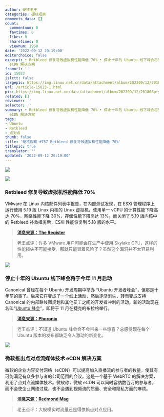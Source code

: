 ```yaml
---
author: 硬核老王
categories: 硬核观察
comments_data: []
count:
  commentnum: 0
  favtimes: 0
  likes: 0
  sharetimes: 0
  viewnum: 1968
date: '2022-09-12 20:19:00'
editorchoice: false
excerpt: • Retbleed 修复导致虚拟机性能降低 70% • 停止十年的 Ubuntu 线下峰会将于今年 11 月启动 • 微软推出点对点流媒体技术
  eCDN 解决方案
fromurl: ''
id: 15023
islctt: false
largepic: https://img.linux.net.cn/data/attachment/album/202209/12/201806pfysyy05zgy9ivbt.jpg
url: /article-15023-1.html
pic: https://img.linux.net.cn/data/attachment/album/202209/12/201806pfysyy05zgy9ivbt.jpg.thumb.jpg
related: []
reviewer: ''
selector: ''
summary: • Retbleed 修复导致虚拟机性能降低 70% • 停止十年的 Ubuntu 线下峰会将于今年 11 月启动 • 微软推出点对点流媒体技术
  eCDN 解决方案
tags:
- Ubuntu
- Retbleed
- 点对点
thumb: false
title: '硬核观察 #757 Retbleed 修复导致虚拟机性能降低 70%'
titlepic: true
translator: ''
updated: '2022-09-12 20:19:00'
---
```


![](/data/attachment/album/202209/12/201806pfysyy05zgy9ivbt.jpg)


![](/data/attachment/album/202209/12/201813iupeheudmlgudqe1.jpg)


### Retbleed 修复导致虚拟机性能降低 70%


VMware 在 Linux 内核邮件列表中报告，在内部测试发现，在 ESXi 管理程序上运行使用 5.19 版 Linux 内核的 Linux 虚拟机，使用单一 vCPU 的计算性能下降高达 70%，网络性能下降 30%，存储性能下降高达 13%。而关闭了 5.19 版内核中的 Retbleed 补救措施后，ESXi 性能恢复到 5.18 版的水平。



> 
> **[消息来源：The Register](https://www.theregister.com/2022/09/12/retbleed_slugs_vm_performance_by/)**
> 
> 
> 



> 
> 老王点评：许多 VMware 用户可能会在生产中使用 Skylake CPU，这样的性能损失不可能接受，那就只能冒着风险了？虽然这个漏洞并不太容易利用。
> 
> 
> 


![](/data/attachment/album/202209/12/201824wsbb2zebxet279o9.jpg)


### 停止十年的 Ubuntu 线下峰会将于今年 11 月启动


Canonical 曾经在每个 Ubuntu 开发周期中举办 “Ubuntu 开发者峰会”，但那是十年前的事了。后来它在变成了一个线上活动，然后逐渐消失，转而变成支持 Canonical 的内部路线图规划和其他员工之间的开发者冲刺的活动。新的活动现在名叫“[Ubuntu 峰会](https://summit.ubuntu.com/)”，即将于 11 月在捷克的布拉格举行。



> 
> **[消息来源：Phoronix](https://www.phoronix.com/news/Ubuntu-Summit-2022)**
> 
> 
> 



> 
> 老王点评：不知道 Ubuntu 峰会会不会带来一些惊喜？总感觉现在每个 Ubuntu 版本的发布都缺乏令人激动的新变化。
> 
> 
> 


![](/data/attachment/album/202209/12/201839ysbfntmow4znbul6.jpg)


### 微软推出点对点流媒体技术 eCDN 解决方案


微软的企业内容交付网络（eCDN）可以提高加入直播流的参与者的数量，使其有可能满足有众多参与者的公司范围的会议。这是一个基于 WebRTC 的解决方案，利用了点对点流媒体技术。微软称，微软 eCDN 可以同时容纳数百万的参与者，而不会使企业网络过载，也不会遇到视频流的质量、安全和隐私方面的麻烦。



> 
> **[消息来源：Redmond Mag](https://redmondmag.com/articles/2022/09/07/microsoft-ecdn-service-for-video-streaming.aspx)**
> 
> 
> 



> 
> 老王点评：大规模实时流量还是得依赖点对点应用。
> 
> 
>